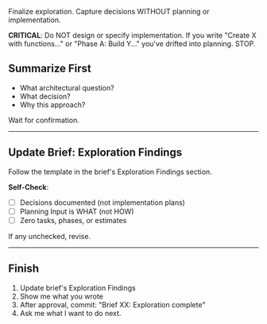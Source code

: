 Finalize exploration. Capture decisions WITHOUT planning or implementation.

**CRITICAL**: Do NOT design or specify implementation. If you write "Create X with functions..." or "Phase A: Build Y..." you've drifted into planning. STOP.

## Summarize First

- What architectural question?
- What decision?
- Why this approach?

Wait for confirmation.

---

## Update Brief: Exploration Findings

Follow the template in the brief's Exploration Findings section.

**Self-Check**:
- [ ] Decisions documented (not implementation plans)
- [ ] Planning Input is WHAT (not HOW)
- [ ] Zero tasks, phases, or estimates

If any unchecked, revise.

---

## Finish

1. Update brief's Exploration Findings
2. Show me what you wrote
3. After approval, commit: "Brief XX: Exploration complete"
4. Ask me what I want to do next.
